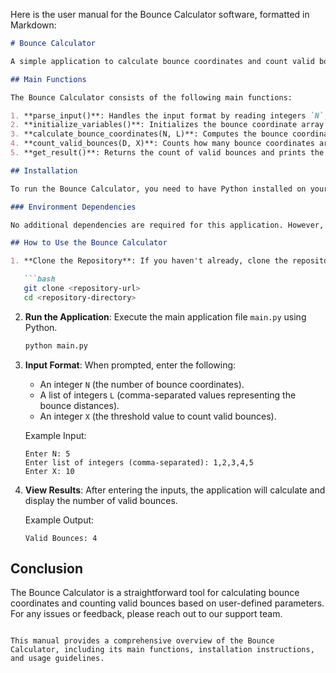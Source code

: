 Here is the user manual for the Bounce Calculator software, formatted in Markdown:

```markdown
# Bounce Calculator

A simple application to calculate bounce coordinates and count valid bounces based on user input.

## Main Functions

The Bounce Calculator consists of the following main functions:

1. **parse_input()**: Handles the input format by reading integers `N`, a list of integers `L`, and an integer `X`.
2. **initialize_variables()**: Initializes the bounce coordinate array `D` with `D[0] = 0`.
3. **calculate_bounce_coordinates(N, L)**: Computes the bounce coordinates using the formula `D[i] = D[i-1] + L[i-1]`.
4. **count_valid_bounces(D, X)**: Counts how many bounce coordinates are less than or equal to `X`.
5. **get_result()**: Returns the count of valid bounces and prints the result.

## Installation

To run the Bounce Calculator, you need to have Python installed on your machine. You can download it from [python.org](https://www.python.org/downloads/).

### Environment Dependencies

No additional dependencies are required for this application. However, ensure you have Python 3.x installed.

## How to Use the Bounce Calculator

1. **Clone the Repository**: If you haven't already, clone the repository containing the Bounce Calculator code.

   ```bash
   git clone <repository-url>
   cd <repository-directory>
   ```

2. **Run the Application**: Execute the main application file `main.py` using Python.

   ```bash
   python main.py
   ```

3. **Input Format**: When prompted, enter the following:
   - An integer `N` (the number of bounce coordinates).
   - A list of integers `L` (comma-separated values representing the bounce distances).
   - An integer `X` (the threshold value to count valid bounces).

   Example Input:
   ```
   Enter N: 5
   Enter list of integers (comma-separated): 1,2,3,4,5
   Enter X: 10
   ```

4. **View Results**: After entering the inputs, the application will calculate and display the number of valid bounces.

   Example Output:
   ```
   Valid Bounces: 4
   ```

## Conclusion

The Bounce Calculator is a straightforward tool for calculating bounce coordinates and counting valid bounces based on user-defined parameters. For any issues or feedback, please reach out to our support team.

```

This manual provides a comprehensive overview of the Bounce Calculator, including its main functions, installation instructions, and usage guidelines.